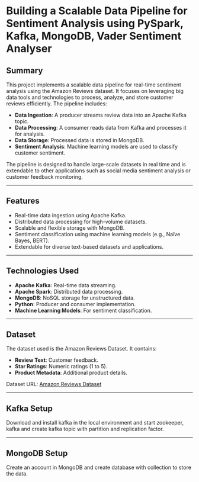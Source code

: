 # Building a Scalable Data Pipeline for Sentiment Analysis using PySpark, Kafka, MongoDB, Vader Sentiment Analyser

## **Summary**
This project implements a scalable data pipeline for real-time sentiment analysis using the Amazon Reviews dataset. It focuses on leveraging big data tools and technologies to process, analyze, and store customer reviews efficiently. The pipeline includes:

- **Data Ingestion**: A producer streams review data into an Apache Kafka topic.
- **Data Processing**: A consumer reads data from Kafka and processes it for analysis.
- **Data Storage**: Processed data is stored in MongoDB.
- **Sentiment Analysis**: Machine learning models are used to classify customer sentiment.

The pipeline is designed to handle large-scale datasets in real time and is extendable to other applications such as social media sentiment analysis or customer feedback monitoring.

---

## **Features**
- Real-time data ingestion using Apache Kafka.
- Distributed data processing for high-volume datasets.
- Scalable and flexible storage with MongoDB.
- Sentiment classification using machine learning models (e.g., Naïve Bayes, BERT).
- Extendable for diverse text-based datasets and applications.

---

## **Technologies Used**
- **Apache Kafka**: Real-time data streaming.
- **Apache Spark**: Distributed data processing.
- **MongoDB**: NoSQL storage for unstructured data.
- **Python**: Producer and consumer implementation.
- **Machine Learning Models**: For sentiment classification.

---

## **Dataset**
The dataset used is the Amazon Reviews Dataset. It contains:
- **Review Text**: Customer feedback.
- **Star Ratings**: Numeric ratings (1 to 5).
- **Product Metadata**: Additional product details.

Dataset URL: [Amazon Reviews Dataset](https://amazon-reviews-2023.github.io/)

---


## **Kafka Setup**
Download and install kafka in the local environment and start zookeeper, kafka and create kafka topic with partition and replication factor.

---

## **MongoDB Setup**
Create an account in MongoDB and create database with collection to store the data.
